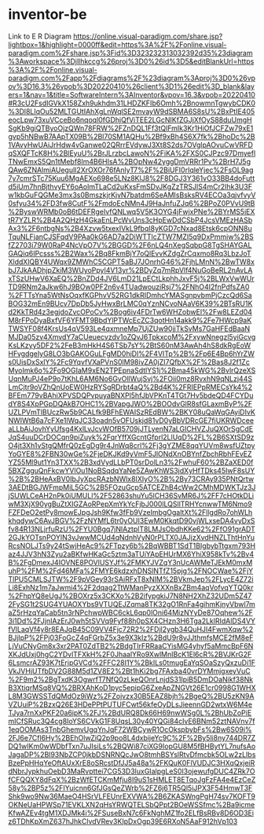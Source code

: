 # inventor-be

Link to E R Diagram
https://online.visual-paradigm.com/share.jsp?lightbox=1&highlight=0000ff&edit=https%3A%2F%2Fonline.visual-paradigm.com%2Fshare.jsp%3Fid%3D323232313032392d35%23diagram%3Aworkspace%3Djllhkccg%26proj%3D0%26id%3D5&editBlankUrl=https%3A%2F%2Fonline.visual-paradigm.com%2Fapp%2Fdiagrams%2F%23diagram%3Aproj%3D0%26vpov%3D16.3%26vpob%3D20220410%26client%3D1%26edit%3D_blank&layers=1&nav=1&title=SoftwareIntern%3AInventor&vpov=16.3&vpob=20220410#R3cU2FsdIGVkX158Zxh9ukhdm31LHDZKFIb6Omh%2BnowmnTgwybCDK0%3Dl8LIqOu52MLTGUtIAhXgLnWqlSE2mvayW9dSBMA6S8sU%2BxPtIE405eocLpw73xuVCceBo6nqoql0fGDhjQfViTEE2LGcNIKfZGJjXfOyS88duUmgHSgKb9giQTByoOjzQWn78FRW%2FZnDQL1Ff3tQlFmIk3Kr1HiOfJCFZw79xE1gvp5hNBwB7AApTX09B%2Bl70SM1AQHu%2Bf9xBh4S6X7fk%2BhoDc%2B1VAvyHwUAiJrHdw4vGanwe02QRrrEVdywJ3Xt8S2ds7OVglpAOvuCwVRFDqSXQFTcK8H%2BlEyuU%2BrJLrzbcLawoN%2FiKA%2FXS0CJPzc97DmyeflTNwEmxS5Qn1tMebf8lm4B6HIsA%2BOpNw42yggDmVRRr1Pv%2BrH7J5gQAw6ZNAlmiAUegulI2XrOXOr76fAnlyT7%2F%2BiUFI0rIqleYjec%2FsOL9ag7y7cmrSTc75Kuu6MgAEXo698e5LNz8KlJ8%2F8DGJ3Y361vO33BB4doFuttd5iUm7hnBjthvyEY6oAolmTLaCd2uKxsFmSDvJKgZzTRSJlS4mCr2Ihk3U3Fw1kbGuFQGMe3mx3s0BmszkjrKjvN7batdm6SeAMIsBsksRV4ECOa3qjvfvyV0sfyu34%2FD3fw8CutF%2FmdoEcNMn4J9HaJnfuZJq6%2BPoZ0PVvU9tB%2ByswWRMb0oB6tDEFRgeIvfQNLwq5V5K3OYG4jFwjxPNe%2BYrMS5iEXtR7YZLR%2B4A2QHzH4GkaEnLPcWvUns3cHpEwDdCSbP4JcsVMEzHASbAx3%2F6ntbgNs%2B4Xzvw5txexIVkL9fbqI8yKGD7cNxad8Etsk6cpONN8uTquNLFjanCJSFqdV9PAa0kG6AD7a2DiWTTlcZTW7MZI5q9DxPmmiw%2BSfZ2703i79W0RaP4NcVpO7V%2BGGD%2F6nLQ4nXegSqbpG8TgSHAYGALGAQiq6IPcsss%2B2Wax%2Bq8FkmBjY7oQlEvvKZdgZrCqxmo8Rq3LbzJoTXlddXlQBY4UWqx9ZMWhC5CGPT5aBJ7JOnrhG46%2FjhLMnN%2BwTW8xbJ7JkAADhjpZkiM3WUyoPpyl4V13yr%2BDyZq7mRpVlf4NuGoBeRL2nAvLAxTSzUHwV6XaEQ%2BnZDd4JV6LmD21LpECtLkphhJxvF5j%2BLWxVwWUrTD9RNm2aJkw6hJ9BOw0PF2n6v4TUadwouziRsj7%2FNhO4I2fnPdfsZA0%2FTTsYna5WtNsOqxfKGPhvV52RG1dkRIDmhcYMASgnpvbmPjCzcQd6SaBOG32mEn9BUcv7DpDb5JyHwxBrLMC0qYznNCvoNAaV6K39%2BTsRU1Kd2KkTRd4z3egjdoZvcOPoCv%2Bog6iv4FDrTw6WHZobwEl%2Fw8LEZd04M8rFPoDyaBxfVF6YFMT9BbdYlPTWcEcZC3qotHn14akk9%2Fe7HWcp9aKTWSYF08f4KrsUs4qV593Le4qxmneMp7UjZUw90jjTkSvMs7GaHFEdBaaNMJDa05zv4XmvdY7aCUeuecvzdv1oZQvJ6TpkxcoM%2FxywNnegzl5yiGcvgKsLKzyy5DF2%2FeB3mHkH4S6TSb7sY%2BtS60nM3AwAh4hS8dkRgEoWHFvgdgeIyG8LO3bGAKOGuLFgMD0hjDl%2F4VITp%2B%2Fp6E4Bp6hYrZWs0UisDxSxlY%2Fc9YqvfVXaPVnS0lM98ivZA0jZI7QfbX%2F%2Bas8J2f1ZcMyoImk6o%2Fo9OGIaM9xEN2TPEpnaSdtlYS1j%2Bma45kWG%2BvlrQzeXSUqnMuPJ4eP9o7tKhL6AM6No6GvOllWujSvj%2FOii0mz8RvxhN9qNLzj44SLmCjtr9oVZhQnUoEW0HzRYSgRDrbt4aQ%2Bd4K%2FRIEPpRMECsYk4%2BFEm779vBAhiXPVSDQPvpuyaBNXPl5hfJbVPKnT4TGt7Hv5bdeQD4FCYDudY8S4XpPGpDQAkB7OHC1%2BVapgJWO%2BOOdvGlR8sfGLaxmByP%2FUZLPVmTlBUczRw5b9CALfk9BFhEWAISzREdBW%2BKY08uQaWqGAyiDIvKNWIWtB6a7cFXe1lWqJC33oadn5vOFUskjd81vD0yBbVDRcGE7fjUKRWDceeaLLbAiJovhYyUfsg4KxlLvJcvWOfB5709jJTLyenN7aLGICHVZJuQXOrSgCdEJqS4uuDCrDOCqn9piZuyk%2FqrYffXGcntGfprl2LlUqD%2FL%2B6SXtSD9zO4jt3Xh1vStgQMfrQ0zEgDg9r4JnWq8crl%2Fj3gYZME8qqYUVm8wsfUZtpyYoGYE8%2FBN30wGe%2FjeDKJKd9yVmF5JlONdXnOBYnfZbchRbhFEvEZYZ55Ml9ut1Yn3TXX%2B3xdVydLLbPT0srDolLn3%2FwhuF60%2BZaXED0f5BXZgguQnFkcwYVlOu1NoBSqdqYaNe5ZAwKhWS3jdXyHfTDks45IwF8sUY%2B%2BHeAxBV0IbJyXpcRAzbNWlx8IXIyO%2B%2By73CRAy935PNtQrtw3AEDtBGJWFmpMiL5GC%2B5FOzuGcp5ATCEZhB4cWw2CMhMDWKTJz3JjSUWLCeAH2nPk0iUMULl%2F52863shuYu5lCH36SvMR6J%2FF7cHOtkDLiwM3XjX90ygBuZtXIGZAoRPepXmYkYcFjbJ000lLQSllTRHYcnwwTM6Nmo9FZFDeO2etPy8mowEJpgJsh9Kfw3fFb9VzeImbgOgaltXt%2FllgdRo7ohWLhkhqdywC6AvJBGV%2FzNYMfL6tr0yOUI3EwM0KkqtD90vjWLxseDA4vyDxSfv84R13NLjrfuRzU%2FYU0Bgq7jNlAztplT8LMJsObdhKKe62%2FfO91grADT2GJkYOTsnPOYlN3vJwwMCUd4qNdnhVyN0rPLTX0JAJjzXvdHNZLThtHnYuRcsNOLJTs9y24tSwjHeAc9%2FTpzy6b%2BqWBBT1SdT1BIgbybTtgxm793Haz4JJV3hN3Zyu2aBKfwHKaGc5ztm3aTUiYApEHUrMX6YhiX958kTv%2Bv4B%2FgDmexJ4IOVNE8POVlUSYJf%2FMKYJVZqY3nUcAWMeTJEkM0mxMuhP%2FM%2Fd46MFa%2FMYE6kdzxhDNSlNTfZ15pjg%2FNOCWae%2FjYTlPU5CMLSJTW%2F9pVGey93rSAiRFxT8xNIM%2BVkmJep%2FLycE4Z72iLi8ExhNz1m7aJwmi4%2F2dqag2TtWManPyzXXXnBxZBm4aqVofvqYTQ0kr%2FhpYQ8eUgJ%2BOXrz5x3CKXo%2B2ifypgkiJ7N8NH2XhZ32UDm5Z472FySG1t2SUG4YUAOXYbs9VTUQEJZqma8TK32gO1RnFa4gihmKjnyVbwl7maZ5rHzqYaCab5tn3rNPchwpWBC6ckL6qp0lOni64MizNYyDe87Oqhew%2F3i1Dd%2FJjnIAzErJ0wh5tSVVq9Fyf88h0pSX4CHzn3H6Tga2LklRIdAlDS4VYfVlLaqVf4y8r8EAJqB45C09VV4Fjc72R2%2FDjl2ygb34QuHJI4FwmXqw%2BJjIpP%2FPj03FoGcZ4qFGrbZ5x3e9X3kIz%2BdU9r8vJJthmfsMCE2fM8eFLjVuCNyGm8x3xr2PAT0ZdTB2%2BdgTIrFRRaaCYisMG4yhyf5aMmcBpF6NXKJdUxj0hgC2YDvlTFXkH%2F0JhaalYRo9XwlMnIBcK1El6cR%2BVJKrG2F6LsmcrAZ93K7tErjpGVCd%2FFC28I1Y%2BkILs0tmugEaYqSOaSzyQxzuDi1FVkJVHjUTfbDV2G88M5d1ZV8E2%2Bt1hKi2bg7FAxba40vrDYMmjgxeyVuC%2F9m2%2BgTxdK3OgwrfT7NfQ0zLkeQOnrLnjdS31IpiB5DmDOaNikf38NkB3XtiqrMSq8VQ%2BRXAhKoD1pyc5epipG6ZxeApZNGVt26E1cr0998G1WHXL8M3GWSSTdQMdOz9iWz%2FZojvzx30B5EAZ8bjh%2BgeQ%2BU5zKN9AVZUuiP%2BzxQ26E3HDePPtPUTUFCwt56kfeOyDLsJieennGD2wtxW6M4eTJya7rnXxPKF20a6ipK%2FJ%2BdURQ8Dk66H69nwWSg0L%2BhUbZoPiEmICfSRuc3Q4cg8IoYS6CVkG1F8UqsL30y40YQGi84cIvE6BNm52ztNAVnv7f1eqOOMAs3TnbGhemvUgqYnJqF72WBCywR1OcOkspbybFs%2Bw6S09i%2FJ6e7Cfl6Hy%2BEhOlwZiQ2p9po8L4dxbijeYc9C%2F%2By5li8ny744DR7ZDQ1wIKm0wWDbfTxn7uJIsiLs%2BQWi87ciXG9IopGU8M5fBHBytYL7nufsAoJagaDP%2Bl93NbZCP0jkbDSNRNQcJwO8tmhBSYslRtvDfmcbk5OLw2zLIbsBzePpHHqYeOftAUxXrE8oSRcstDfJJ5a48a%2FKQuK0FlVUDJC3HXqQxjeiRdNbrJypkhuOebD3MaRvpttei7CG53D3luxGIalpgLeS0l3ojewufgDUC4ZRk7OfCFQQXY8dFqX%2BzWfETCKmMfju8I9uS1sHMLET8ETqoJgFzFA4e4EzCeZ58y%2BP5z%2FIYuicnn6GfJGsQeZWrb%2FZ6j6TR5Ql5iJPX3F54HmwT3FShk9wo9Nw36MaeO4HSrVLFEUnrEXVWA%2B6ZKASWngPgH74sv7KOFT9OKNeUaHPWSp71EVKLXN2qHsYRWQTELSbQPpt2BOeWSSfmc%2Ba9icmeKfwAZEv4tgM1XDJMk4i%2FSuseBxN7c6FkNghMZ1fo2ELfBsRBv8D6OD3Eiz6TDhKpXmZ637hJhkClvdVRev3KIpDxOgp39E6RXoN5AaF912hVp103
